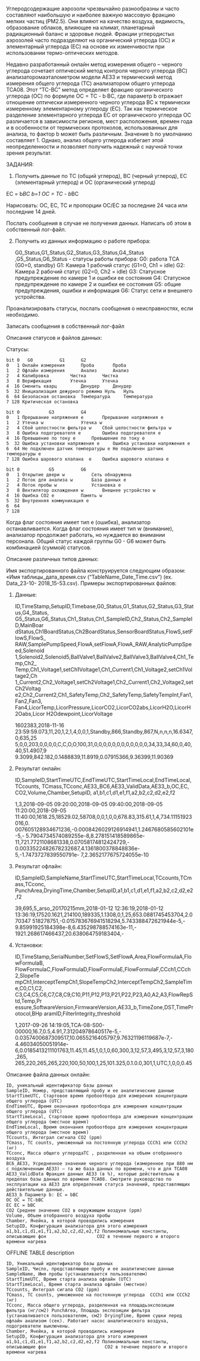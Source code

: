 Углеродсодержащие аэрозоли чрезвычайно разнообразны и часто составляют наибольшую и наиболее важную массовую фракцию мелких частиц   (PM2.5). Они влияют на качество воздуха, видимость, образование облаков, влияющее на климат, планетарный радиационный баланс и здоровье людей. Фракции углеродистых аэрозолей часто подразделяют на органический углерода (ОС) и элементарный углерода (ЕС) на основе их изменчивости при использовании термо-оптических методов.  

Недавно разработанный онлайн метод измерения общего – черного углерода сочетает оптический метод контроля черного углерода (BC) анализаторомаэталометром модели АЕ33 и термический метод измерения общего углерода (ТС) анализатором общего углерода TCA08.  Этот “TC-BC” метод определяет фракцию органического углерода (OC) по формуле OC = TC - b·BC, где параметр b отражает отношение оптически измеренного черного углерода ВС к термически измеренному элементарному углероду (EC). Так как термическое разделение элементарного углерода ЕС от органического углерода ОС различается в зависимости регионов, мест расположения, времен года и в особенности от термических протоколов, использованных для анализа, то фактор b может быть различным. Значение b по умолчанию составляет 1. Однако, анализ общего углерода избегает этой неопределенности и позволяет получить надежный с научной точки зрения результат.   

ЗАДАНИЯ:

1)  Получить данные по TC (общий углерод), BC (черный углерод), EC (элементарный углерод) и OC (органический углерод)

  EC = b*BC  b=1
  OC = TC - b*BC

Нарисовать:  OC, EC, TC и пропорции OC/EC за последние 24 часа или последние 14 дней.

Послать сообщения в случае не получения данных. Написать об этом в собственный лог-файл.

2) Получить из данных информацию о работе прибора:

    G0_Status,G1_Status,G2_Status,G3_Status,G4_Status ,G5_Status,G6_Status  - статусы работы прибора:
    G0: работа TCA  (G0=0, standby) 
    G1: Камера 1 рабочий статус (G1=0, Ch1 = idle) 
    G2: Камера 2 рабочий статус (G2=0, Ch2 = idle) 
    G3: Статусное предупреждение по камере 1 и ошибки ее состояния 
    G4: Статусное предупреждение по камере 2 и ошибки ее состояния 
    G5: общие предупреждения, ошибки и информация 
    G6: Статус сети и внешнего устройства. 

Проанализировать статусы, послать сообщения о неисправностях, если необходимо.

Записать сообщения в собственный лог-файл

Описания статусов и файлов данных:

Статусы:
 
    bit 0 	G0 			G1 		G2 
    0   1 Онлайн измерения 		Проба  		Проба 
    1   2 Офлайн измерения 		Анализ 		Анализ 
    2   4 Калибровка 		Чистка 		Чистка 
    3   8 Верификация 		Утечка 		Утечка 
    4  16 Сменить кварц 		Денудер 	Денудер 
    5  32 Инициализация дежурного режима Нуль 	Нуль 
    6  64 Безопасная остановка 	Температура 	Температура 
    7 128 Критическая остановка 
    
    bit 0 			G3 			G4 
    0   1 Прерывание напряжения e 		Прерывание напряжения e 
    1   2 Утечка w 				Утечка w 
    2   4 Сбой целостности фильтра w 	Сбой целостности фильтра w 
    3   8 Ошибка подогревателя e 		Ошибка подогревателя e 
    4  16 Превышение по току e 		Превышение по току e 
    5  32 Ошибка установки напряжения e 	Ошибка установки напряжения e 
    6  64 Не подключен датчик температуры e Не подключен датчик температуры e 
    7 128 Ошибка шарового клапана  e 	Ошибка шарового клапана e 

    bit 0 			G5 			G6 
    0   1 Открытие двери w 			Сеть обнаружена 
    1   2 Поток для анализа w 		База данных e 
    2   4 Поток пробы w 			Установка e 
    3   8 Вентилятор охлаждения w 		Внешнее устройство w 
    4  16 Ошибка CO2 e 			Память w 
    5  32 Внутренняя коммуникация e 
    6  64   
    7 128 

Когда флаг состояния имеет тип  e (ошибка), анализатор останавливается. Когда флаг состояния имеет тип w (внимание), анализатор продолжает работать, но нуждается во внимании персонала. Общий статус каждой группы  G0 - G6 может быть комбинацией (суммой) статусов. 


Описание различных типов данных:

Имя экспортированного файла конструируется следующим образом: «Имя таблицы_дата_время.csv (“TableName_Date_Time.csv”) (ex. Data_23-10- 2018_15-53.csv). Примеры экспортированных файлов:  

1)  Данные:

    ID,TimeStamp,SetupID,Timebase,G0_Status,G1_Status,G2_Status,G3_Status,G4_Status,    G5_Status,G6_Status,Ch1_Status,Ch1_SampleID,Ch2_Status,Ch2_SampleID,MainBoar dStatus,Ch1BoardStatus,Ch2BoardStatus,SensorBoardStatus,FlowS,setFlowS,FlowS_ RAW,SamplePumpSpeed,FlowA,setFlowA,FlowA_RAW,AnalyticPumpSpeed,Solenoid 1,Solenoid2,Solenoid5,BallValve1,BallValve2,BallValve3,BallValve4,Ch1_Temp,Ch2_ Temp,Ch1_Voltage1,setCh1Voltage1,Ch1_Current1,Ch1_Voltage2,setCh1Voltage2,Ch 1_Current2,Ch2_Voltage1,setCh2Voltage1,Ch2_Current1,Ch2_Voltage2,setCh2Voltag e2,Ch2_Current2,Ch1_SafetyTemp,Ch2_SafetyTemp,SafetyTempInt,Fan1,Fan2,Fan3, Fan4,LicorTemp,LicorPressure,LicorCO2,LicorCO2abs,LicorH2O,LicorH2Oabs,Licor H2Odewpoint,LicorVoltage 

    1602383,2018-11-16 23:59:59.073,11,20,1,2,1,4,0,0,1,Standby,866,Standby,867,N,n,n,n,16.6347,0,635,25 5,0,0,203,0,0,0,0,C,C,O,O,100,31,0,0,0,0,0,0,0,0,0,0,0,0,34,33,34,60,0,40,40,51.4907,9 9.3099,842.182,0.1488839,11.8919,0.07915366,9.36399,11.90369

2)  Результат онлайн: 

    ID,SampleID,StartTimeUTC,EndTimeUTC,StartTimeLocal,EndTimeLocal,TCcounts,
    TCmass,TCconc,AE33_BC6,AE33_ValidData,AE33_b,OC,EC, CO2,Volume,Chamber,SetupID, a1,b1,c1,d1,e1,f1,a2,b2,c2,d2,e2,f2 

    1,3,2018-09-05 09:20:00,2018-09-05 09:40:00,2018-09-05 11:20:00,2018-09-05 11:40:00,1618.25,18529.02,58708,0,0,1,0,0,678.83,315.61,1,4,734.11151923016,0. 007605128934671236,-0.0008426029126914941,1.2467680585602101e-5,- 5.7904734574089255e-8,8.278151418589865e- 11,721.7721108681338,0.07058174812424729,- 0.0033522482678232687,4.1361800378848836e-5,-1.7473727839550791e- 7,2.3652177675724055e-10

3)  Результат офлайн: 

    ID,SampleID,SampleName,StartTimeUTC,StartTimeLocal,TCcounts,TCmass,TCconc, PunchArea,DryingTime,Chamber,SetupID,a1,b1,c1,d1,e1,f1,a2,b2,c2,d2,e2,f2

    39,695,5_arso_20170215mm,2018-01-12 12:36:19,2018-01-12 13:36:19,17520.1621,214100,189335,1.1308,0,1,25,653.0881745453704,2.070347 518278751,-0.015783676941518294,5.743388472621944e-5,- 9.85991925184398e-8,6.435298788574163e-11,- 1921.268617466437,20.638064759183404,-

4) Установки: 

    ID,TimeStamp,SerialNumber,SetFlowS,SetFlowA,Area,FlowFormulaA,FlowFormulaB,
    FlowFormulaC,FlowFormulaD,FlowFormulaE,FlowFormulaF,CCch1,CCch2,SlopeTe mpCh1,InterceptTempCh1,SlopeTempCh2,InterceptTempCh2,SampleTime,C0,C1,C2,
    C3,C4,C5,C6,C7,C8,C9,C10,P11,P12,P13,P21,P22,P23,A0,A2,A3,FlowRepStd,Temp,Pr essure,SoftwareVersion,FirmwareVersion,AE33_b,TimeZone,DST,TimeProtocol,BHp aramID,FilterIntegrity_threshold 

    1,2017-09-26 14:19:05,TCA-08-S00-00000,16.7,0.5,4.91,7.31204978640517e-5,- 0.0357400687309517,10.0655216405797,9.76321196119687e-7,- 4.46034050051914e- 6,0.0185413211101763,11.45,11.45,1,0,1,0,60,300,3,12,57,3,495,3,12,57,3,180,265, 265,220,265,265,220,100,50,100,1,25,101.325,0.1.0.0,301,1,UTC,1,0,0,0.45 


Описание файла данных онлайн: 

    ID, уникальный идентификатор базы данных 
    SampleID, Номер, представляющий пробу и ее аналитические данные  
    StartTimeUTC, Стартовое время пробоотбора для измерения концентрации общего углерода (UTC) 
    EndTimeUTC, Время окончания пробоотбора для измерения концентрации общего углерода (UTC) 
    StartTimeLocal, Стартовое время пробоотбора для измерения концентрации общего углерода (местное время) 
    EndTimeLocal, Время окончания пробоотбора для измерения концентрации общего углерода (местное время) 
    TCcounts, Интеграл сигнала CO2 (ppm) 
    TCmass, TC counts, умноженный на постоянную углерода CCCh1 или CCCh2 (нг) 
    TCconc, Масса общего углеродаTC , разделенная на объем отобранного воздуха 
    BC6_AE33, Усредненное значение черного углерода (измеренное при 880 нм с подключенным АЕ33) – та же база данных по времени, что и для TCA08 AE33_ValidData Фракция данных AE33 (в %), которые действительны в пределах базы данных по времени ТСА08. Смотрите руководство по эксплуатации на AE33 для определения статуса значений, представляющих действительные данные. 
    AE33_b Параметр b: EC = bBC 
    OC OC = TC-bBC
    EC EC = bBC 
    CO2 Среднее значение СО2 в окружающем воздухе (ppm) 
    Volume, Объем отобранного воздуха пробы 
    Chamber, Ячейка, в которой проводились измерения 
    SetupID, Конфигурация анализатора для этого измерения a1,b1,c1,d1,e1,f1,a2,b2,c2,d2,e2,f2 Полиномиальные константы, описывающие фон                   СО2 в течение первого и второго времени нагрева 

 
OFFLINE TABLE description 

    ID, Уникальный идентификатор базы данных   
    SampleID, Число, представляющее пробу и ее аналитические данные  
    SampleName, Имя пробы (устанавливается пользователем) 
    StartTimeUTC, Время старта анализа офлайн (UTC) 
    StartTimeLocal, Время старта анализа офлайн (местное) 
    TCcounts, Интеграл сигала CO2 (ppm) 
    TCmass, TC counts, умноженное на постоянную углерода  CCCh1 или CCCh2 (нг) 
    TCconc, Масса общего углерода, разделенная на площадьэкспозиции  фильтра (нг/см2) PunchArea, Площадь экспозиции фильтра (устанавливается пользователем, см2) DryingTime, Время сушки перед офлайн анализом (сек). Работает насос аналитического воздуха, подогреватели выключены.  
    Chamber, Ячейка, в которой проводились измерения 
    SetupID, Конфигурация анализатора для этого измерения a1,b1,c1,d1,e1,f1,a2,b2,c2,d2,e2,f2 Полиномиальные константы, описывающие фон                      СО2 в течение первого и второго времени нагрева 
